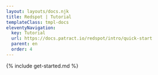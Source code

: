 ```yaml
---
layout: layouts/docs.njk
title: Redspot | Tutorial 
templateClass: tmpl-docs
eleventyNavigation:
  key: Tutorial
  url: https://docs.patract.io/redspot/intro/quick-start
  parent: en
  order: 4
---
```


{% include get-started.md %}

